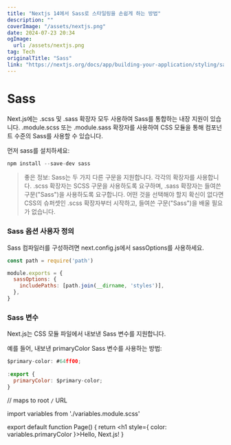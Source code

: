 ```yaml
---
title: "Nextjs 14에서 Sass로 스타일링을 손쉽게 하는 방법"
description: ""
coverImage: "/assets/nextjs.png"
date: 2024-07-23 20:34
ogImage: 
  url: /assets/nextjs.png
tag: Tech
originalTitle: "Sass"
link: "https://nextjs.org/docs/app/building-your-application/styling/sass"
---
```



# Sass

Next.js에는 .scss 및 .sass 확장자 모두 사용하여 Sass를 통합하는 내장 지원이 있습니다. .module.scss 또는 .module.sass 확장자를 사용하여 CSS 모듈을 통해 컴포넌트 수준의 Sass를 사용할 수 있습니다.

먼저 sass를 설치하세요:

```js
npm install --save-dev sass
```

<div class="content-ad"></div>

> 좋은 정보:
Sass는 두 가지 다른 구문을 지원합니다. 각각의 확장자를 사용합니다. .scss 확장자는 SCSS 구문을 사용하도록 요구하며, .sass 확장자는 들여쓴 구문("Sass")을 사용하도록 요구합니다. 어떤 것을 선택해야 할지 확신이 없다면 CSS의 슈퍼셋인 .scss 확장자부터 시작하고, 들여쓴 구문("Sass")을 배울 필요가 없습니다.

### Sass 옵션 사용자 정의

Sass 컴파일러를 구성하려면 next.config.js에서 sassOptions를 사용하세요.

```js
const path = require('path')

module.exports = {
  sassOptions: {
    includePaths: [path.join(__dirname, 'styles')],
  },
}
```

<div class="content-ad"></div>

### Sass 변수

Next.js는 CSS 모듈 파일에서 내보낸 Sass 변수를 지원합니다.

예를 들어, 내보낸 primaryColor Sass 변수를 사용하는 방법:

```js
$primary-color: #64ff00;
 
:export {
  primaryColor: $primary-color;
}
```

<div class="content-ad"></div>


// maps to root `/` URL

import variables from './variables.module.scss'

export default function Page() {
  return <h1 style={ color: variables.primaryColor }>Hello, Next.js!</h1>
}
